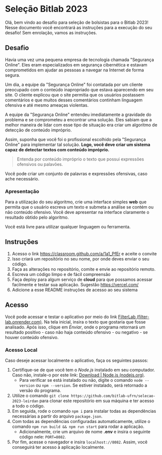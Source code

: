 # Seleção Bitlab 2023

Olá, bem vindo ao desafio para seleção de bolsistas para o Bitlab 2023! Nesse documento você encontrará as instruções para a execução do seu desafio! Sem enrolação, vamos as instruções.

## Desafio

Havia uma vez uma pequena empresa de tecnologia chamada "Segurança Online". Eles eram especializados em segurança cibernética e estavam comprometidos em ajudar as pessoas a navegar na Internet de forma segura.

Um dia, a equipe da "Segurança Online" foi contatada por um cliente preocupado com o conteúdo inapropriado que estava aparecendo em seu site. O cliente explicou que o site permitia que os usuários postassem comentários e que muitos desses comentários continham linguagem ofensiva e até mesmo ameaças violentas.

A equipe da "Segurança Online" entendeu imediatamente a gravidade do problema e se comprometeu a encontrar uma solução. Eles sabiam que a melhor maneira de lidar com esse tipo de situação era criar um algoritmo de detecção de conteúdo impróprio.

Assim, suponha que você foi o profissional escolhido pela "Segurança Online" para implementar tal solução. **Logo, você deve criar um sistema capaz de detectar textos com conteúdo impróprio.**

> Entenda por conteúdo impróprio o texto que possui expressões ofensivos ou palavões.

Você pode criar um conjunto de palavras e expressões ofensivas, caso ache necessário.

### Apresentação

Para a utilização do seu algoritmo, crie uma interface simples **web** que permita que o usuário escreva um texto e submeta a análise se contém ou não conteúdo ofensivo. Você deve apresentar na interface claramente o resultado obtido pelo algoritmo.

Você está livre para utilizar qualquer linguagem ou ferramenta.

## Instruções

1. Acesso o link https://classroom.github.com/a/1a1_PfEr e aceite o convite
1. Isso criará um repositório no seu nome, por onde deves enviar o seu código.
1. Faça as alterações no repositório, comite e envie ao repositório remoto.
1. Escreva um código limpo e de fácil compreensão
1. Faça deploy para algum serviço de **cloud** para que possamos acessar facilmente e testar sua aplicação. Sugestão https://vercel.com/
1. Adicione a esse README instruções de acesso ao seu sistema

## Acesso

Você pode acessar e testar o aplicativo por meio do link [FilterLab (filter-lab.onrender.com)](https://filter-lab.onrender.com/). Na tela inicial, insira o texto que gostaria que fosse analisado. Após isso, clique em _Enviar_, onde o programa retornará um resultado positivo - caso não haja conteúdo ofensivo - ou negativo - se houver conteúdo ofensivo.

### Acesso Local

Caso deseje acessar localmente o aplicativo, faça os seguintes passos:

1. Certifique-se de que você tem o _Node.js_ instalado em seu computador. Caso não, instale-o por este link: [Download | Node.js (nodejs.org)](https://nodejs.org/en/download).
    - Para verificar se está instalado ou não, digite o comando `node --version` ou `npm --version`. Se estiver instalado, será retornado a versão do programa.
2. Utilize o comando `git clone https://github.com/bitlab-ufrn/selecao-2023-leirdan` para clonar este repositório em sua máquina e ter acesso a todo o código.
3. Em seguida, rode o comando `npm i` para instalar todas as dependências necessárias a partir do arquivo `package.json`.
4. Com todas as dependências configuradas automaticamente, utilize o comando `npm run build && npm run start` para rodar a aplicação.
    - Adicionalmente, crie um arquivo de nome **.env** e insira o seguinte código nele: `PORT=8082`.
5. Por fim, acesse o navegador e insira `localhost://8082`. Assim, você conseguirá ter acesso à aplicação localmente.
